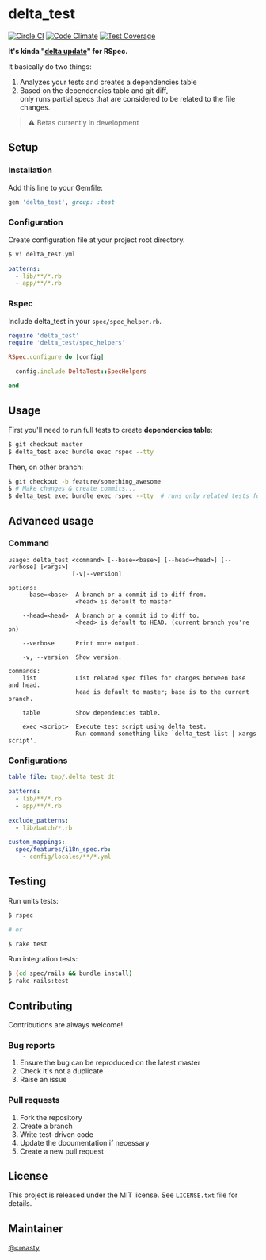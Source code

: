delta_test
==========

[![Circle CI](https://circleci.com/gh/creasty/delta_test.svg?style=shield)](https://circleci.com/gh/creasty/delta_test)
[![Code Climate](https://codeclimate.com/github/creasty/delta_test/badges/gpa.svg)](https://codeclimate.com/github/creasty/delta_test)
[![Test Coverage](https://codeclimate.com/github/creasty/delta_test/badges/coverage.svg)](https://codeclimate.com/github/creasty/delta_test/coverage)


**It's kinda "[delta update](http://en.wikipedia.org/wiki/Delta_update)" for RSpec.**

It basically do two things:

1. Analyzes your tests and creates a dependencies table
2. Based on the dependencies table and git diff,  
   only runs partial specs that are considered to be related to the file changes.


> :warning: Betas currently in development


Setup
-----

### Installation

Add this line to your Gemfile:

```ruby
gem 'delta_test', group: :test
```

### Configuration

Create configuration file at your project root directory.

```bash
$ vi delta_test.yml
```

```yaml
patterns:
  - lib/**/*.rb
  - app/**/*.rb
```

### Rspec

Include delta_test in your `spec/spec_helper.rb`.

```ruby
require 'delta_test'
require 'delta_test/spec_helpers'

RSpec.configure do |config|

  config.include DeltaTest::SpecHelpers

end
```


Usage
-----

First you'll need to run full tests to create **dependencies table**:

```bash
$ git checkout master
$ delta_test exec bundle exec rspec --tty
```

Then, on other branch:

```bash
$ git checkout -b feature/something_awesome
$ # Make changes & create commits...
$ delta_test exec bundle exec rspec --tty  # runs only related tests for changes from master
```


Advanced usage
--------------

### Command

```
usage: delta_test <command> [--base=<base>] [--head=<head>] [--verbose] [<args>]
                  [-v|--version]

options:
    --base=<base>  A branch or a commit id to diff from.
                   <head> is default to master.

    --head=<head>  A branch or a commit id to diff to.
                   <head> is default to HEAD. (current branch you're on)

    --verbose      Print more output.

    -v, --version  Show version.

commands:
    list           List related spec files for changes between base and head.
                   head is default to master; base is to the current branch.

    table          Show dependencies table.

    exec <script>  Execute test script using delta_test.
                   Run command something like `delta_test list | xargs script'.
```

### Configurations

```yaml
table_file: tmp/.delta_test_dt

patterns:
  - lib/**/*.rb
  - app/**/*.rb

exclude_patterns:
  - lib/batch/*.rb

custom_mappings:
  spec/features/i18n_spec.rb:
    - config/locales/**/*.yml
```


Testing
-------

Run units tests:

```bash
$ rspec

# or

$ rake test
```

Run integration tests:

```bash
$ (cd spec/rails && bundle install)
$ rake rails:test
```


Contributing
------------

Contributions are always welcome!

### Bug reports

1. Ensure the bug can be reproduced on the latest master
1. Check it's not a duplicate
1. Raise an issue

### Pull requests

1. Fork the repository
1. Create a branch
1. Write test-driven code
1. Update the documentation if necessary
1. Create a new pull request


License
-------

This project is released under the MIT license. See `LICENSE.txt` file for details.


Maintainer
----------

[@creasty](http://github.com/creasty)
